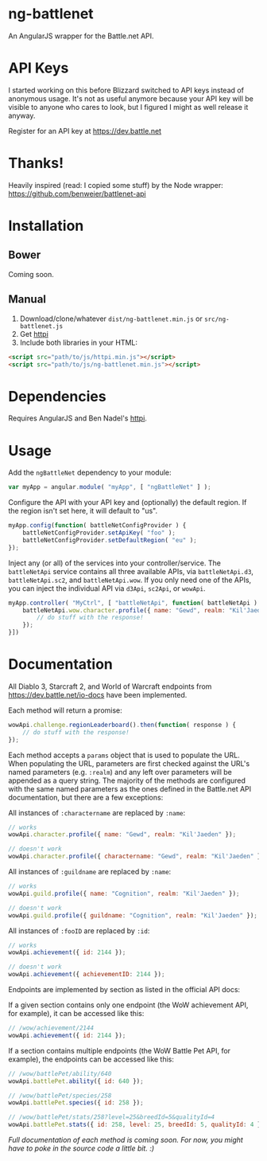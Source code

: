 # ng-battlenet
An AngularJS wrapper for the Battle.net API. 

# API Keys
I started working on this before Blizzard switched to API keys instead of anonymous usage. It's not as useful anymore because your API key will be visible to anyone who cares to look, but I figured I might as well release it anyway.

Register for an API key at https://dev.battle.net

# Thanks!
Heavily inspired (read: I copied some stuff) by the Node wrapper: https://github.com/benweier/battlenet-api

# Installation

## Bower
Coming soon.

## Manual
1. Download/clone/whatever `dist/ng-battlenet.min.js` or `src/ng-battlenet.js`
2. Get [httpi](https://github.com/bennadel/httpi)
3. Include both libraries in your HTML:

``` html
<script src="path/to/js/httpi.min.js"></script>
<script src="path/to/js/ng-battlenet.min.js"></script>
```

# Dependencies
Requires AngularJS and Ben Nadel's [httpi](https://github.com/bennadel/httpi).

# Usage
Add the `ngBattleNet` dependency to your module:

``` js
var myApp = angular.module( "myApp", [ "ngBattleNet" ] );
```

Configure the API with your API key and (optionally) the default region. If the region isn't set here, it will default to "us".

``` js
myApp.config(function( battleNetConfigProvider ) {
	battleNetConfigProvider.setApiKey( "foo" );
	battleNetConfigProvider.setDefaultRegion( "eu" );
});
```

Inject any (or all) of the services into your controller/service. The `battleNetApi` service contains all three available APIs, via `battleNetApi.d3`, `battleNetApi.sc2`, and `battleNetApi.wow`. If you only need one of the APIs, you can inject the individual API via `d3Api`, `sc2Api`, or `wowApi`.

``` js
myApp.controller( "MyCtrl", [ "battleNetApi", function( battleNetApi ) {
	battleNetApi.wow.character.profile({ name: "Gewd", realm: "Kil'Jaeden" }).then(function( response ) {
		// do stuff with the response!
	});
}])
```

# Documentation
All Diablo 3, Starcraft 2, and World of Warcraft endpoints from https://dev.battle.net/io-docs have been implemented.

Each method will return a promise:

``` js
wowApi.challenge.regionLeaderboard().then(function( response ) {
	// do stuff with the response!
});
```

Each method accepts a `params` object that is used to populate the URL. When populating the URL, parameters are first checked against the URL's named parameters (e.g. `:realm`) and any left over parameters will be appended as a query string. The majority of the methods are configured with the same named parameters as the ones defined in the Battle.net API documentation, but there are a few exceptions:

All instances of `:charactername` are replaced by `:name`:

``` js
// works
wowApi.character.profile({ name: "Gewd", realm: "Kil'Jaeden" });

// doesn't work
wowApi.character.profile({ charactername: "Gewd", realm: "Kil'Jaeden" });

```

All instances of `:guildname` are replaced by `:name`:
``` js
// works
wowApi.guild.profile({ name: "Cognition", realm: "Kil'Jaeden" });

// doesn't work
wowApi.guild.profile({ guildname: "Cognition", realm: "Kil'Jaeden" });
```

All instances of `:fooID` are replaced by `:id`:
``` js
// works
wowApi.achievement({ id: 2144 });

// doesn't work
wowApi.achievement({ achievementID: 2144 });
```

Endpoints are implemented by section as listed in the official API docs:

If a given section contains only one endpoint (the WoW achievement API, for example), it can be accessed like this:

``` js
// /wow/achievement/2144
wowApi.achievement({ id: 2144 });
```

If a section contains multiple endpoints (the WoW Battle Pet API, for example), the endpoints can be accessed like this:

``` js
// /wow/battlePet/ability/640
wowApi.battlePet.ability({ id: 640 });

// /wow/battlePet/species/258
wowApi.battlePet.species({ id: 258 });

// /wow/battlePet/stats/258?level=25&breedId=5&qualityId=4
wowApi.battlePet.stats({ id: 258, level: 25, breedId: 5, qualityId: 4 });
```

*Full documentation of each method is coming soon. For now, you might have to poke in the source code a little bit. :)*